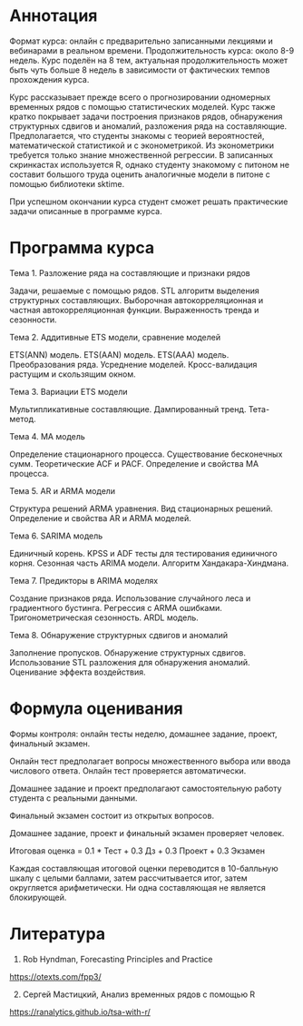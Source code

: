 # Аннотация

Формат курса: онлайн с предварительно записанными лекциями и вебинарами в реальном времени. 
Продолжительность курса: около 8-9 недель. Курс поделён на 8 тем, актуальная продолжительность может быть чуть больше 8 недель 
в зависимости от фактических темпов прохождения курса. 

Курс рассказывает прежде всего о прогнозировании одномерных временных рядов с помощью статистических моделей. 
Курс также кратко покрывает задачи построения признаков рядов, обнаружения структурных сдвигов и аномалий, 
разложения ряда на составляющие. 
Предполагается, что студенты знакомы с теорией вероятностей, математической статистикой и с эконометрикой.
Из эконометрики требуется только знание множественной регрессии. 
В записанных скринкастах используется R, однако студенту знакомому с питоном не составит большого труда оценить 
аналогичные модели в питоне с помощью библиотеки sktime. 

При успешном окончании курса студент сможет решать практические задачи описанные в программе курса. 


# Программа курса

Тема 1. Разложение ряда на составляющие и признаки рядов 

Задачи, решаемые с помощью рядов. STL алгоритм выделения структурных составляющих. 
Выборочная автокорреляционная и частная автокорреляционная функции. 
Выраженность тренда и сезонности. 

Тема 2. Аддитивные ETS модели, сравнение моделей

ETS(ANN) модель. ETS(AAN) модель. ETS(AAA) модель. Преобразования ряда. 
Усреднение моделей. Кросс-валидация растущим и скользящим окном. 

Тема 3. Вариации ETS модели

Мультипликативные составляющие. Дампированный тренд. Тета-метод.

Тема 4. MA модель 

Определение стационарного процесса. Существование бесконечных сумм. 
Теоретические ACF и PACF. Определение и свойства MA процесса. 

Тема 5. AR и ARMA модели 

Структура решений ARMA уравнения. Вид стационарных решений. 
Определение и свойства AR и ARMA моделей. 

Тема 6. SARIMA модель 

Единичный корень. KPSS и ADF тесты для тестирования единичного корня. 
Сезонная часть ARIMA модели. Алгоритм Хандакара-Хиндмана. 

Тема 7. Предикторы в ARIMA моделях 

Создание признаков ряда. Использование случайного леса и градиентного бустинга.
Регрессия с ARMA ошибками. Тригонометрическая сезонность. 
ARDL модель. 

Тема 8. Обнаружение структурных сдвигов и аномалий 

Заполнение пропусков. Обнаружение структурных сдвигов. 
Использование STL разложения для обнаружения аномалий. 
Оценивание эффекта воздействия. 

# Формула оценивания 

Формы контроля: онлайн тесты неделю, домашнее задание, проект, финальный экзамен. 

Онлайн тест предполагает вопросы множественного выбора или ввода числового ответа. 
Онлайн тест проверяется автоматически. 

Домашнее задание и проект предполагают самостоятельную работу студента с реальными данными. 

Финальный экзамен состоит из открытых вопросов. 

Домашнее задание, проект и финальный экзамен проверяет человек. 

Итоговая оценка = 0.1 * Тест + 0.3 Дз + 0.3 Проект + 0.3 Экзамен

Каждая составляющая итоговой оценки переводится в 10-балльную шкалу с целыми баллами, затем рассчитывается итог, затем округляется арифметически. Ни одна составляющая не является блокирующей.

# Литература 

1. Rob Hyndman, Forecasting Principles and Practice

https://otexts.com/fpp3/

2. Сергей Мастицкий, Анализ временных рядов с помощью R

https://ranalytics.github.io/tsa-with-r/
